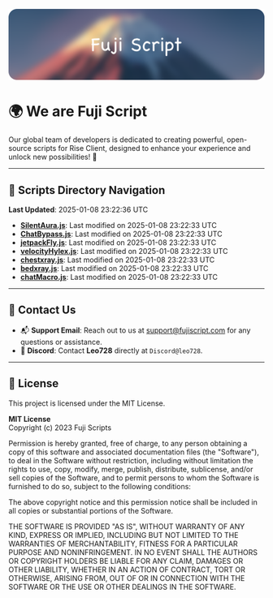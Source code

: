 ![Banner](.github/b.webp)

# 🌍 **We are Fuji Script**

Our global team of developers is dedicated to creating powerful, open-source scripts for Rise Client, designed to enhance your experience and unlock new possibilities! 🌟

---
<!-- SCRIPTS_NAVIGATION_START -->
## 📂 **Scripts Directory Navigation**

**Last Updated**: 2025-01-08 23:22:36 UTC

- **[SilentAura.js](scripts/SilentAura.js)**: Last modified on 2025-01-08 23:22:33 UTC
- **[ChatBypass.js](scripts/ChatBypass.js)**: Last modified on 2025-01-08 23:22:33 UTC
- **[jetpackFly.js](scripts/jetpackFly.js)**: Last modified on 2025-01-08 23:22:33 UTC
- **[velocityHylex.js](scripts/velocityHylex.js)**: Last modified on 2025-01-08 23:22:33 UTC
- **[chestxray.js](scripts/chestxray.js)**: Last modified on 2025-01-08 23:22:33 UTC
- **[bedxray.js](scripts/bedxray.js)**: Last modified on 2025-01-08 23:22:33 UTC
- **[chatMacro.js](scripts/chatMacro.js)**: Last modified on 2025-01-08 23:22:33 UTC

<!-- SCRIPTS_NAVIGATION_END -->

---

## 💬 **Contact Us**  
- 📬 **Support Email**: Reach out to us at [support@fujiscript.com](mailto:support@fujiscript.com) for any questions or assistance.  
- 💬 **Discord**: Contact **Leo728** directly at `Discord@leo728`.

---

## 📜 **License**

This project is licensed under the MIT License.  

**MIT License**  
Copyright (c) 2023 Fuji Scripts  

Permission is hereby granted, free of charge, to any person obtaining a copy of this software and associated documentation files (the "Software"), to deal in the Software without restriction, including without limitation the rights to use, copy, modify, merge, publish, distribute, sublicense, and/or sell copies of the Software, and to permit persons to whom the Software is furnished to do so, subject to the following conditions:  

The above copyright notice and this permission notice shall be included in all copies or substantial portions of the Software.  

THE SOFTWARE IS PROVIDED "AS IS", WITHOUT WARRANTY OF ANY KIND, EXPRESS OR IMPLIED, INCLUDING BUT NOT LIMITED TO THE WARRANTIES OF MERCHANTABILITY, FITNESS FOR A PARTICULAR PURPOSE AND NONINFRINGEMENT. IN NO EVENT SHALL THE AUTHORS OR COPYRIGHT HOLDERS BE LIABLE FOR ANY CLAIM, DAMAGES OR OTHER LIABILITY, WHETHER IN AN ACTION OF CONTRACT, TORT OR OTHERWISE, ARISING FROM, OUT OF OR IN CONNECTION WITH THE SOFTWARE OR THE USE OR OTHER DEALINGS IN THE SOFTWARE.  
